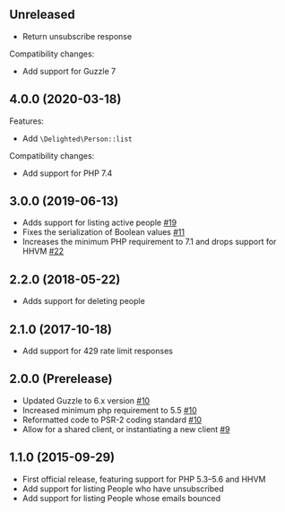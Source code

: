 ## Unreleased

- Return unsubscribe response

Compatibility changes:
- Add support for Guzzle 7

## 4.0.0 (2020-03-18)

Features:

- Add `\Delighted\Person::list`

Compatibility changes:

- Add support for PHP 7.4

## 3.0.0 (2019-06-13)

- Adds support for listing active people [#19](https://github.com/delighted/delighted-php/pull/19)
- Fixes the serialization of Boolean values [#11](https://github.com/delighted/delighted-php/pull/11)
- Increases the minimum PHP requirement to 7.1 and drops support for HHVM [#22](https://github.com/delighted/delighted-php/pull/22)

## 2.2.0 (2018-05-22)

- Adds support for deleting people

## 2.1.0 (2017-10-18)

- Add support for 429 rate limit responses

## 2.0.0 (Prerelease)

- Updated Guzzle to 6.x version [#10](https://github.com/delighted/delighted-php/pull/10)
- Increased minimum php requirement to 5.5 [#10](https://github.com/delighted/delighted-php/pull/10)
- Reformatted code to PSR-2 coding standard [#10](https://github.com/delighted/delighted-php/pull/10)
- Allow for a shared client, or instantiating a new client [#9](https://github.com/delighted/delighted-php/pull/9)

## 1.1.0 (2015-09-29)

- First official release, featuring support for PHP 5.3–5.6 and HHVM
- Add support for listing People who have unsubscribed
- Add support for listing People whose emails bounced

